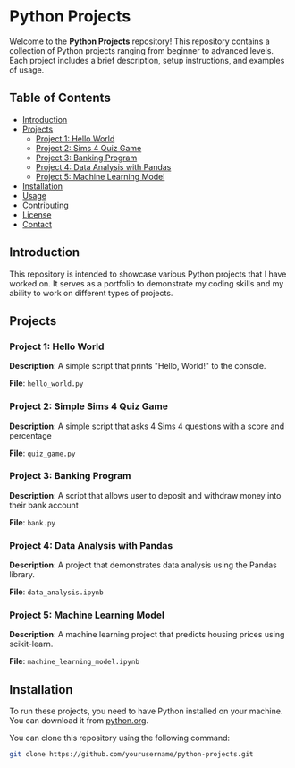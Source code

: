 # Python Projects

Welcome to the **Python Projects** repository! This repository contains a collection of Python projects ranging from beginner to advanced levels. Each project includes a brief description, setup instructions, and examples of usage.

## Table of Contents

- [Introduction](#introduction)
- [Projects](#projects)
  - [Project 1: Hello World](#project-1-hello-world)
  - [Project 2: Sims 4 Quiz Game](#project-2-to-do-list-application)
  - [Project 3: Banking Program](#project-3-simple-web-scraper)
  - [Project 4: Data Analysis with Pandas](#project-4-data-analysis-with-pandas)
  - [Project 5: Machine Learning Model](#project-5-machine-learning-model)
- [Installation](#installation)
- [Usage](#usage)
- [Contributing](#contributing)
- [License](#license)
- [Contact](#contact)

## Introduction

This repository is intended to showcase various Python projects that I have worked on. It serves as a portfolio to demonstrate my coding skills and my ability to work on different types of projects.

## Projects

### Project 1: Hello World

**Description**: A simple script that prints "Hello, World!" to the console.

**File**: `hello_world.py`

### Project 2: Simple Sims 4 Quiz Game

**Description**: A simple script that asks 4 Sims 4 questions with a score and percentage

**File**: `quiz_game.py`

### Project 3: Banking Program

**Description**: A script that allows user to deposit and withdraw money into their bank account

**File**: `bank.py`

### Project 4: Data Analysis with Pandas

**Description**: A project that demonstrates data analysis using the Pandas library.

**File**: `data_analysis.ipynb`

### Project 5: Machine Learning Model

**Description**: A machine learning project that predicts housing prices using scikit-learn.

**File**: `machine_learning_model.ipynb`

## Installation

To run these projects, you need to have Python installed on your machine. You can download it from [python.org](https://www.python.org/downloads/).

You can clone this repository using the following command:

```sh
git clone https://github.com/yourusername/python-projects.git
